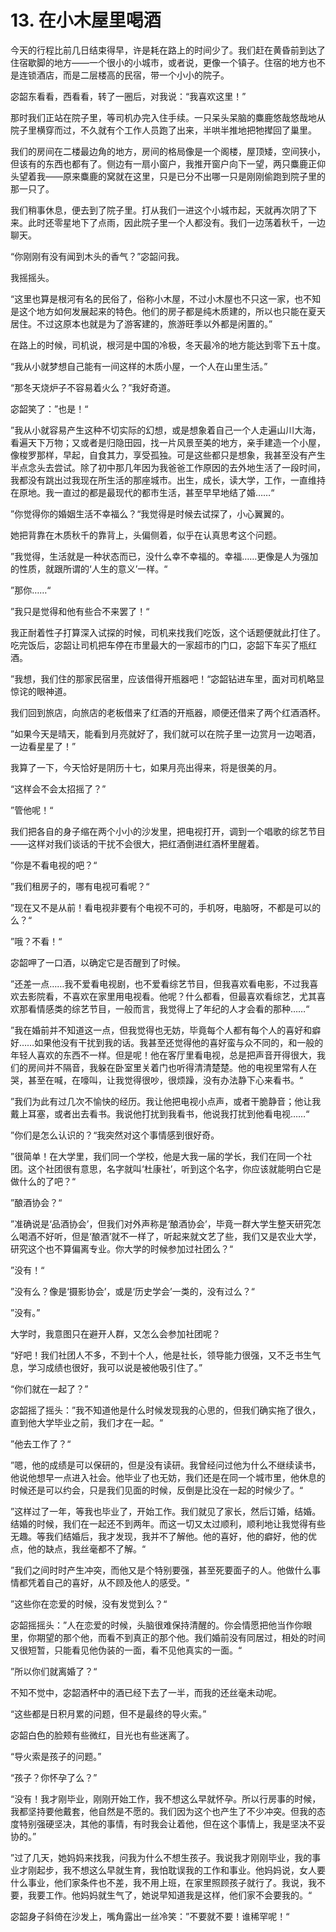 # 13. 在小木屋里喝酒

今天的行程比前几日结束得早，许是耗在路上的时间少了。我们赶在黄昏前到达了住宿歇脚的地方——一个很小的小城市，或者说，更像一个镇子。住宿的地方也不是连锁酒店，而是二层楼高的民宿，带一个小小的院子。

宓韶东看看，西看看，转了一圈后，对我说：“我喜欢这里！”

那时我们正站在院子里，等司机办完入住手续。一只呆头呆脑的麋鹿悠哉悠哉地从院子里横穿而过，不久就有个工作人员跑了出来，半哄半推地把牠撵回了巢里。

我们的房间在二楼最边角的地方，房间的格局像是一个阁楼，屋顶矮，空间狭小，但该有的东西也都有了。侧边有一扇小窗户，我推开窗户向下一望，两只麋鹿正仰头望着我——原来麋鹿的窝就在这里，只是已分不出哪一只是刚刚偷跑到院子里的那一只了。

我们稍事休息，便去到了院子里。打从我们一进这个小城市起，天就再次阴了下来。此时还零星地下了点雨，因此院子里一个人都没有。我们一边荡着秋千，一边聊天。

“你刚刚有没有闻到木头的香气？”宓韶问我。

我摇摇头。

“这里也算是根河有名的民俗了，俗称小木屋，不过小木屋也不只这一家，也不知是这个地方如何发展起来的特色。他们的房子都是纯木质建的，所以也只能在夏天居住。不过这原本也就是为了游客建的，旅游旺季以外都是闲置的。”

在路上的时候，司机说，根河是中国的冷极，冬天最冷的地方能达到零下五十度。

“我从小就梦想自己能有一间这样的木质小屋，一个人在山里生活。”

“那冬天烧炉子不容易着火么？”我好奇道。

宓韶笑了：”也是！“

”我从小就容易产生这种不切实际的幻想，或是想象着自己一个人走遍山川大海，看遍天下万物；又或者是归隐田园，找一片风景至美的地方，亲手建造一个小屋，像梭罗那样，早起，自食其力，享受孤独。可是这些都只是想象，我甚至没有产生半点念头去尝试。除了初中那几年因为我爸爸工作原因的去外地生活了一段时间，我都没有跳出过我现在所生活的那座城市。出生，成长，读大学，工作，一直维持在原地。我一直过的都是最现代的都市生活，甚至早早地结了婚……“

”你觉得你的婚姻生活不幸福么？“我觉得是时候去试探了，小心翼翼的。

她把背靠在木质秋千的靠背上，头偏侧着，似乎在认真思考这个问题。

”我觉得，生活就是一种状态而已，没什么幸不幸福的。幸福……更像是人为强加的性质，就跟所谓的‘人生的意义’一样。“

”那你……“

”我只是觉得和他有些合不来罢了！“

我正耐着性子打算深入试探的时候，司机来找我们吃饭，这个话题便就此打住了。吃完饭后，宓韶让司机把车停在市里最大的一家超市的门口，宓韶下车买了瓶红酒。

”我想，我们住的那家民宿里，应该借得开瓶器吧！“宓韶钻进车里，面对司机略显惊诧的眼神道。

我们回到旅店，向旅店的老板借来了红酒的开瓶器，顺便还借来了两个红酒酒杯。

”如果今天是晴天，能看到月亮就好了，我们就可以在院子里一边赏月一边喝酒，一边看星星了！”

我算了一下，今天恰好是阴历十七，如果月亮出得来，将是很美的月。

“这样会不会太招摇了？”

”管他呢！“

我们把各自的身子缩在两个小小的沙发里，把电视打开，调到一个唱歌的综艺节目——这样对我们谈话的干扰不会很大，把红酒倒进红酒杯里醒着。

”你是不看电视的吧？“

”我们租房子的，哪有电视可看呢？“

”现在又不是从前！看电视非要有个电视不可的，手机呀，电脑呀，不都是可以的么？“

”哦？不看！“

宓韶呷了一口酒，以确定它是否醒到了时候。

”还差一点……我不爱看电视剧，也不爱看综艺节目，但我喜欢看电影，不过我喜欢去影院看，不喜欢在家里用电视看。他呢？什么都看，但最喜欢看综艺，尤其喜欢那看情感类的综艺节目，一般而言，我觉得上了年纪的人才会看的那种……“

”我在婚前并不知道这一点，但我觉得也无妨，毕竟每个人都有每个人的喜好和癖好……如果他没有干扰到我的话。我甚至还觉得他的喜好蛮与众不同的，和一般的年轻人喜欢的东西不一样。但是呢！他在客厅里看电视，总是把声音开得很大，我们的房间并不隔音，我躲在卧室里关着门也听得清清楚楚。他的电视里常有人在哭，甚至在喊，在嚎叫，让我觉得很吵，很烦躁，没有办法静下心来看书。“

”我们为此有过几次不愉快的经历。我让他把电视小点声，或者干脆静音；他让我戴上耳塞，或者出去看书。我说他打扰到我看书，他说我打扰到他看电视……“

”你们是怎么认识的？“我突然对这个事情感到很好奇。

”很简单！在大学里，我们同一个学校，他是大我一届的学长，我们在同一个社团。这个社团很有意思，名字就叫‘杜康社’，听到这个名字，你应该就能明白它是做什么的了吧？“

”酿酒协会？“

”准确说是‘品酒协会’，但我们对外声称是‘酿酒协会’，毕竟一群大学生整天研究怎么喝酒不好听，但是‘酿酒’就不一样了，听起来就文艺了些，我们又是农业大学，研究这个也不算偏离专业。你大学的时候参加过社团么？“

”没有！“

”没有么？像是‘摄影协会’，或是‘历史学会’一类的，没有过么？“

”没有。”

大学时，我意图只在避开人群，又怎么会参加社团呢？

“好吧！我们社团人不多，不到十个人，他是社长，领导能力很强，又不乏书生气息，学习成绩也很好，我可以说是被他吸引住了。”

“你们就在一起了？”

宓韶摇了摇头：”我不知道他是什么时候发现我的心思的，但我们确实拖了很久，直到他大学毕业之前，我们才在一起。“

”他去工作了？“

”嗯，他的成绩是可以保研的，但是没有读研。我曾经问过他为什么不继续读书，他说他想早一点进入社会。他毕业了也无妨，我们还是在同一个城市里，他休息的时候还是可以约会，只是我们见面的时候，反倒是比没在一起的时候少了。“

”这样过了一年，等我也毕业了，开始工作。我们就见了家长，然后订婚，结婚。结婚的时候，我们在一起还不到两年。而这一切又太过顺利，顺利地让我觉得有些无趣。等我们结婚后，我才发现，我并不了解他。他的喜好，他的癖好，他的优点，他的缺点，我丝毫都不了解。“

”我们之间时时产生冲突，而他又是个特别要强，甚至死要面子的人。他做什么事情都凭着自己的喜好，从不顾及他人的感受。“

”这些你在恋爱的时候，没有发觉到么？“

宓韶摇摇头：”人在恋爱的时候，头脑很难保持清醒的。你会情愿把他当作你眼里，你期望的那个他，而看不到真正的那个他。我们婚前没有同居过，相处的时间又很短暂，只能看见他伪装的一面，看不见他真实的一面。“

”所以你们就离婚了？“

不知不觉中，宓韶酒杯中的酒已经下去了一半，而我的还丝毫未动呢。

“这些都是日积月累的问题，但不是最终的导火索。”

宓韶白色的脸颊有些微红，目光也有些迷离了。

“导火索是孩子的问题。”

“孩子？你怀孕了么？”

“没有！我才刚毕业，刚刚开始工作，我不想这么早就怀孕。所以行房事的时候，我都坚持要他戴套，他自然是不愿的。我们因为这个也产生了不少冲突。但我的态度特别强硬坚决，其他的事情，有时我会让着他，但在这个事情上，我是坚决不妥协的。”

 ”过了几天，她妈妈来找我，问我为什么不想生孩子。我说我才刚刚毕业，我的事业才刚起步，我不想这么早就生育，我怕耽误我的工作和事业。他妈妈说，女人要什么事业，他们家条件也不差，我不用上班，在家里照顾孩子就行了。我说，我不要，我要工作。他妈妈就生气了，她说早知道我是这样，他们家不会要我的。“

宓韶身子斜倚在沙发上，嘴角露出一丝冷笑：”不要就不要！谁稀罕呢！“

